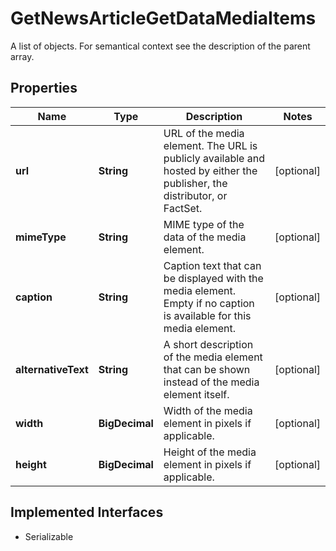 

# GetNewsArticleGetDataMediaItems

A list of objects. For semantical context see the description of the parent array.

## Properties

Name | Type | Description | Notes
------------ | ------------- | ------------- | -------------
**url** | **String** | URL of the media element. The URL is publicly available and hosted by either the publisher, the distributor, or FactSet. |  [optional]
**mimeType** | **String** | MIME type of the data of the media element. |  [optional]
**caption** | **String** | Caption text that can be displayed with the media element. Empty if no caption is available for this media element. |  [optional]
**alternativeText** | **String** | A short description of the media element that can be shown instead of the media element itself. |  [optional]
**width** | **BigDecimal** | Width of the media element in pixels if applicable. |  [optional]
**height** | **BigDecimal** | Height of the media element in pixels if applicable. |  [optional]


## Implemented Interfaces

* Serializable


